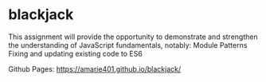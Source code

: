 # blackjack
This assignment will provide the opportunity to demonstrate and strengthen the understanding of JavaScript fundamentals, notably:  Module Patterns Fixing and updating existing code to ES6

Github Pages: https://amarie401.github.io/blackjack/

